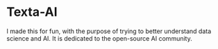 # Texta-AI
I made this for fun, with the purpose of trying to better understand data science and AI. It is dedicated to the open-source AI community.
